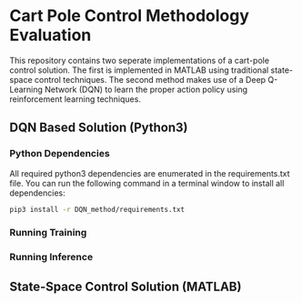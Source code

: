 # Cart Pole Control Methodology Evaluation
This repository contains two seperate implementations of a cart-pole control solution. The first is implemented in MATLAB using traditional state-space control techniques. The second method makes use of a Deep Q-Learning Network (DQN) to learn the proper action policy using reinforcement learning techniques.

## DQN Based Solution (Python3)

### Python Dependencies
All required python3 dependencies are enumerated in the requirements.txt file. You can run the following command in a terminal window to install all dependencies:

```bash
pip3 install -r DQN_method/requirements.txt
```

### Running Training

### Running Inference

## State-Space Control Solution (MATLAB)
